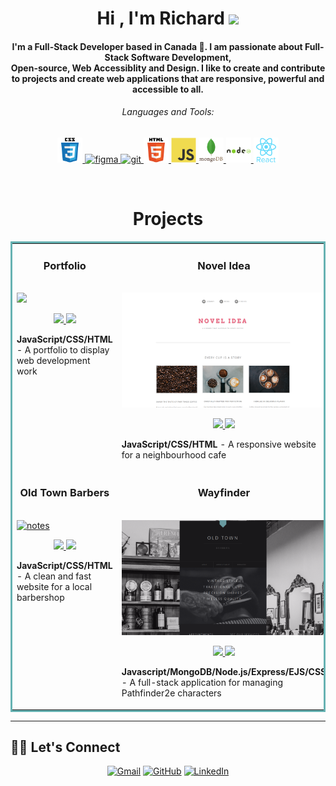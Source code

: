 
<h1 align="center">Hi , I'm Richard <img src="https://media.giphy.com/media/hvRJCLFzcasrR4ia7z/giphy.gif" width="35"></h1>

<h4 align="center">
I'm a Full-Stack Developer based in Canada 🍁. I am passionate about Full-Stack Software Development, <br />Open-source, Web Accessiblity and Design. I like to create and contribute to projects and create web applications that are responsive, powerful and accessible to all.

<h6 align="center">Languages and Tools:</h6>
<p align="center"> <a href="https://www.w3schools.com/css/" target="_blank" rel="noreferrer"> <img src="https://raw.githubusercontent.com/devicons/devicon/master/icons/css3/css3-original-wordmark.svg" alt="css3" width="40" height="40"/> </a>
 <a href="https://www.figma.com/" target="_blank" rel="noreferrer"> <img src="https://www.vectorlogo.zone/logos/figma/figma-icon.svg" alt="figma" width="40" height="40"/> </a> <a href="https://git-scm.com/" target="_blank" rel="noreferrer"> <img src="https://www.vectorlogo.zone/logos/git-scm/git-scm-icon.svg" alt="git" width="40" height="40"/> </a> <a href="https://www.w3.org/html/" target="_blank" rel="noreferrer"> <img src="https://raw.githubusercontent.com/devicons/devicon/master/icons/html5/html5-original-wordmark.svg" alt="html5" width="40" height="40"/> </a> <a href="https://developer.mozilla.org/en-US/docs/Web/JavaScript" target="_blank" rel="noreferrer"> <img src="https://raw.githubusercontent.com/devicons/devicon/master/icons/javascript/javascript-original.svg" alt="javascript" width="40" height="40"/> </a>
  <a href="https://www.mongodb.com/" target="_blank" rel="noreferrer"> <img src="https://raw.githubusercontent.com/devicons/devicon/master/icons/mongodb/mongodb-original-wordmark.svg" alt="mongodb" width="40" height="40"/> </a> <a href="https://nodejs.org" target="_blank" rel="noreferrer"> <img src="https://raw.githubusercontent.com/devicons/devicon/master/icons/nodejs/nodejs-original-wordmark.svg" alt="nodejs" width="40" height="40"/> </a> <a href="https://reactjs.org/" target="_blank" rel="noreferrer"> <img src="https://raw.githubusercontent.com/devicons/devicon/master/icons/react/react-original-wordmark.svg" alt="react" width="40" height="40"/> </a> </a> </p>
 

</h4>
<br>


<h1 align="center">Projects</h1>


<table bordercolor="#66b2b2">
  <tr>
    <td width="50%" valign="top">
      <h3 align="center">Portfolio</h3>
        <br />
        <a target="_blank" href="https://github.com/jarrodmjack/Clearcoin-mkII">
            <img src="https://user-images.githubusercontent.com/99290888/195200680-5a4d042c-f9c5-4b2c-a278-e0d7b3b49b20.jpg"/>
        </a>
        <br />
        <p align="center">
          
  <a href="https://github.com/jarrodmjack/Clearcoin-mkII">
    <img src="https://img.shields.io/static/v1?label=|&message=REPO&color=23555f&style=plastic&logo=github&logo-color=white"/>
  </a>  
  <a href="https://clearcoinmkii.herokuapp.com/" target="_blank">
    <img src="https://img.shields.io/static/v1?label=|&message=WEBSITE&color=cdf998&style=plastic&logo=wordpress&logo-color=white"/>
  </a>
      </p>
        <p><strong>JavaScript/CSS/HTML</strong> - A portfolio to display web development work</p>
    </td>
    <td width="50%" valign="top">
      <h3 align="center">Novel Idea</h3>
        <br />
        <a target="_blank" href="https://github.com/jarrodmjack/social-networking-app">
            <img src="https://github.com/Richard-Edwards-Dev/Richard-Edwards-Dev/blob/786e1c3070413e38b7547d1058253c939fed540f/images/Novel%20Idea.png" alt="notes"/>
        </a>
        <br />
        <p align="center">
          
  <a href="https://github.com/jarrodmjack/social-networking-app" target="_blank">
    <img src="https://img.shields.io/static/v1?label=|&message=REPO&color=23555f&style=plastic&logo=github&logo-color=white"/>
  </a>  
  <a href="https://github.com/jarrodmjack/social-networking-app" target="_blank">
    <img src="https://img.shields.io/static/v1?label=|&message=WEBSITE&color=cdf998&style=plastic&logo=wordpress&logo-color=white"/>
  </a>
      </p>
        <p><strong>JavaScript/CSS/HTML</strong> - A responsive website for a neighbourhood cafe</p>
    </td>
  </tr>
  <tr>
   <td width="50%" valign="top">
      <h3 align="center">Old Town Barbers</h3>
        <br />
        <a target="_blank" href="https://budget-tracker-100devs.herokuapp.com/">
            <img src="https://user-images.githubusercontent.com/99290888/188750992-228bf34f-a0c5-4ccd-9302-0f8e0618f77e.png" alt="notes"/>
        </a>
        <br />
        <p align="center">
          
  <a href="https://github.com/FitzHawke/budget-mvc-auth-local" target="_blank">
    <img src="https://img.shields.io/static/v1?label=|&message=REPO&color=23555f&style=plastic&logo=github&logo-color=white"/>
  </a>  
  <a href="https://budget-tracker-100devs.herokuapp.com/" target="_blank">
    <img src="https://img.shields.io/static/v1?label=|&message=WEBSITE&color=cdf998&style=plastic&logo=wordpress&logo-color=white"/>
  </a>
      </p>
        <p><strong>JavaScript/CSS/HTML</strong> - A clean and fast website for a local barbershop</p>
    </td>
   <td width="50%" valign="top">
      <h3 align="center">Wayfinder</h3>
        <br />
      <a target="_blank" href="https://aquaadvisor.netlify.app/">
            <img src="https://github.com/Richard-Edwards-Dev/Richard-Edwards-Dev/blob/ac3774397ed82666f9efe79d2fc95f6e9dcd1a37/images/Oldtown%20Barbers.png" width="100%"  alt="aquarium"/>
        </a>
        <br />
        <p align="center">
          
  <a href="#" target="_blank">
    <img src="https://img.shields.io/static/v1?label=|&message=REPO&color=23555f&style=plastic&logo=github&logo-color=white"/>
  </a>
  <a href="https://aquaadvisor.netlify.app/" target="_blank">
    <img src="https://img.shields.io/static/v1?label=|&message=WEBSITE&color=cdf998&style=plastic&logo=wordpress&logo-color=white"/>
  </a>
      </p>
        <p><strong>Javascript/MongoDB/Node.js/Express/EJS/CSS</strong> - A full-stack application for managing Pathfinder2e characters</p>
    </td> 
  </tr>
	
</table>



<hr/>



## 🙋‍♀️ Let's Connect
<p align="center">
	<a href="mailto:edwardsrichardk@gmail.com"><img src="https://img.icons8.com/bubbles/50/000000/gmail.png" title='Gmail' alt="Gmail"/></a>
	<a href="https://github.com/richard-edwards-dev"><img src="https://img.icons8.com/bubbles/50/000000/github.png" title='GitHub' alt="GitHub"/></a>
	<a href="https://www.linkedin.com/in/richard-edwards-dev/"><img src="https://img.icons8.com/bubbles/50/000000/linkedin.png" title='LinkedIn' alt="LinkedIn"/></a>
</p>

